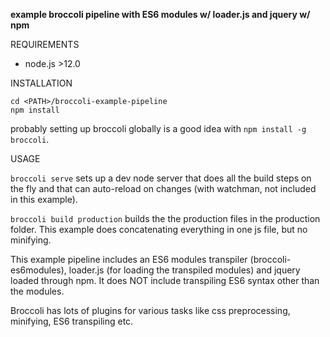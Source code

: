 **example broccoli pipeline with ES6 modules w/ loader.js and jquery w/ npm**

REQUIREMENTS

- node.js >12.0

INSTALLATION

```
cd <PATH>/broccoli-example-pipeline
npm install
```

probably setting up broccoli globally is a good idea with `npm install -g broccoli`.

USAGE

`broccoli serve` sets up a dev node server that does all the build steps on the fly and that can auto-reload on changes (with watchman, not included in this example).

`broccoli build production` builds the the production files in the production folder. This example does concatenating everything in one js file, but no minifying.

This example pipeline includes an ES6 modules transpiler (broccoli-es6modules), loader.js (for loading the transpiled modules) and jquery loaded through npm. It does NOT include transpiling ES6 syntax other than the modules.

Broccoli has lots of plugins for various tasks like css preprocessing, minifying, ES6 transpiling etc.
